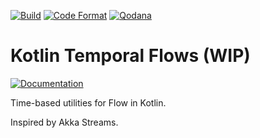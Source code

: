 [![Build](https://github.com/Dogacel/kotlin-temporal-flows/actions/workflows/build_project.yml/badge.svg)](https://github.com/Dogacel/kotlin-temporal-flows/actions/workflows/build_project.yml)
[![Code Format](https://github.com/Dogacel/kotlin-temporal-flows/actions/workflows/code_format.yml/badge.svg)](https://github.com/Dogacel/kotlin-temporal-flows/actions/workflows/code_format.yml)
[![Qodana](https://github.com/Dogacel/kotlin-temporal-flows/actions/workflows/code_quality.yml/badge.svg)](https://github.com/Dogacel/kotlin-temporal-flows/actions/workflows/code_quality.yml)


# Kotlin Temporal Flows (WIP)
[![Documentation](https://img.shields.io/badge/Documentation-gh--pages-success?style=for-the-badge&logo=readthedocs&labelColor=444)](https://dogacel.github.io/kotlin-temporal-flows)

Time-based utilities for Flow in Kotlin.


Inspired by Akka Streams.
